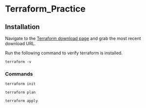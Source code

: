 # Terraform_Practice
## Installation
Navigate to the [Terraform download page](https://developer.hashicorp.com/terraform/install) and grab the most recent download URL.

Run the following command to verify terraform is installed.
```
terraform -v
```

### Commands
`terraform init`

`terraform plan`

`terraform apply`
